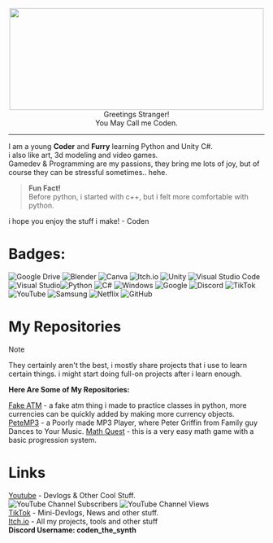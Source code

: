 <p align="center">
<img src="https://github.com/user-attachments/assets/28f70835-107c-42c4-adb6-a07d4129fe98" width="500" height="200"><br />
Greetings Stranger!<br />
You May Call me Coden.<br />
</p>

- - -
I am a young **Coder** and **Furry** learning Python and Unity C#.<br />
i also like art, 3d modeling and video games.<br />
Gamedev & Programming are my passions, they bring me lots of joy, but of course they can be stressful sometimes.. hehe.
> **Fun Fact!**<br />
> Before python, i started with c++, but i felt more comfortable with python.<br />

i hope you enjoy the stuff i make! - Coden
# Badges:
![Google Drive](https://img.shields.io/badge/Google%20Drive-4285F4?style=for-the-badge&logo=googledrive&logoColor=white)
![Blender](https://img.shields.io/badge/blender-%23F5792A.svg?style=for-the-badge&logo=blender&logoColor=white)
![Canva](https://img.shields.io/badge/Canva-%2300C4CC.svg?style=for-the-badge&logo=Canva&logoColor=white)
![Itch.io](https://img.shields.io/badge/Itch-%23FF0B34.svg?style=for-the-badge&logo=Itch.io&logoColor=white)
![Unity](https://img.shields.io/badge/unity-%23000000.svg?style=for-the-badge&logo=unity&logoColor=white)
![Visual Studio Code](https://img.shields.io/badge/Visual%20Studio%20Code-0078d7.svg?style=for-the-badge&logo=visual-studio-code&logoColor=white)
![Visual Studio](https://img.shields.io/badge/Visual%20Studio-5C2D91.svg?style=for-the-badge&logo=visual-studio&logoColor=white)![Python](https://img.shields.io/badge/python-3670A0?style=for-the-badge&logo=python&logoColor=ffdd54)
![C#](https://img.shields.io/badge/c%23-%23239120.svg?style=for-the-badge&logo=csharp&logoColor=white)
![Windows](https://img.shields.io/badge/Windows-0078D6?style=for-the-badge&logo=windows&logoColor=white)
![Google](https://img.shields.io/badge/google-4285F4?style=for-the-badge&logo=google&logoColor=white)
![Discord](https://img.shields.io/badge/Discord-%235865F2.svg?style=for-the-badge&logo=discord&logoColor=white)
![TikTok](https://img.shields.io/badge/TikTok-%23000000.svg?style=for-the-badge&logo=TikTok&logoColor=white)
![YouTube](https://img.shields.io/badge/YouTube-%23FF0000.svg?style=for-the-badge&logo=YouTube&logoColor=white)
![Samsung](https://img.shields.io/badge/Samsung-%231428A0.svg?style=for-the-badge&logo=samsung&logoColor=white)
![Netflix](https://img.shields.io/badge/Netflix-E50914?style=for-the-badge&logo=netflix&logoColor=white)
![GitHub](https://img.shields.io/badge/github-%23121011.svg?style=for-the-badge&logo=github&logoColor=white)
# My Repositories
>[!NOTE]
>They certainly aren't the best, i mostly share projects that i use to learn certain things. i might start doing full-on projects after i learn enough.

**Here Are Some of My Repositories:**

[Fake ATM](https://github.com/CodenTheSynth/Fake-ATM) - a fake atm thing i made to practice classes in python, more currencies can be quickly added by making more currency objects.<br />
[PeteMP3](https://github.com/CodenTheSynth/PeteMP3) - a Poorly made MP3 Player, where Peter Griffin from Family guy Dances to Your Music.
[Math Quest](https://github.com/CodenTheSynth/MathQuest) - this is a very easy math game with a basic progression system.

# Links
[Youtube](https://www.youtube.com/@CodenTheSynth) - Devlogs & Other Cool Stuff.<br />
![YouTube Channel Subscribers](https://img.shields.io/youtube/channel/subscribers/UC44FB_DvFZSlAGl50H1OXCQ?style=plastic&logo=youtube)
![YouTube Channel Views](https://img.shields.io/youtube/channel/views/UC44FB_DvFZSlAGl50H1OXCQ?style=plastic&logo=youtube)
<br />[TikTok](https://www.tiktok.com/@codenthesynth) - Mini-Devlogs, News and other stuff.
<br />[Itch.io](https://codenthesynth.itch.io/) - All my projects, tools and other stuff
<br />**Discord Username: coden_the_synth**
